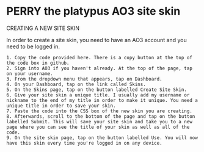 # PERRY the platypus AO3 site skin
CREATING A NEW SITE SKIN

In order to create a site skin, you need to have an AO3 account and you need to be logged in.

    1. Copy the code provided here. There is a copy button at the top of the code box in github.
    2. Sign into AO3 if you haven't already. At the top of the page, tap on your username.
    3. From the dropdown menu that appears, tap on Dashboard.
    4. On your Dashboard, tap on the link called Skins.
    5. On the Skins page, tap on the button labelled Create Site Skin.
    6. Give your site skin a unique title. I usually add my username or nickname to the end of my title in order to make it unique. You need a unique title in order to save your skin.
    7. Paste the code into the CSS box of the new skin you are creating.
    8. Afterwards, scroll to the bottom of the page and tap on the button labelled Submit. This will save your site skin and take you to a new page where you can see the title of your skin as well as all of the code.
    9. On the site skin page, tap on the button labelled Use. You will now have this skin every time you're logged in on any device.
